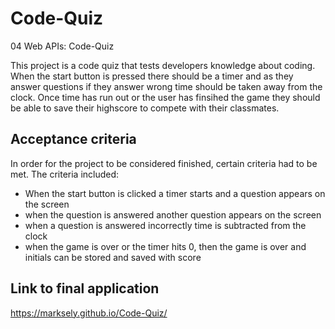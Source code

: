 # Code-Quiz

04 Web APIs: Code-Quiz

This project is a code quiz that tests developers knowledge about coding. When the start button is pressed there should be a timer and as they answer questions if they answer wrong time should be taken away from the clock. Once time has run out or the user has finsihed the game they should be able to save their highscore to compete with their classmates.

## Acceptance criteria

In order for the project to be considered finished, certain criteria had to be met. The criteria included: 

* When the start button is clicked a timer starts and a question appears on the screen
* when the question is answered another question appears on the screen
* when a question is answered incorrectly time is subtracted from the clock
* when the game is over or the timer hits 0, then the game is over and initials can be stored and saved with score

## Link to final application
https://marksely.github.io/Code-Quiz/